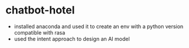 # chatbot-hotel

- installed anaconda and used it to create an env with a python version compatible with rasa
- used the intent approach to design an AI model